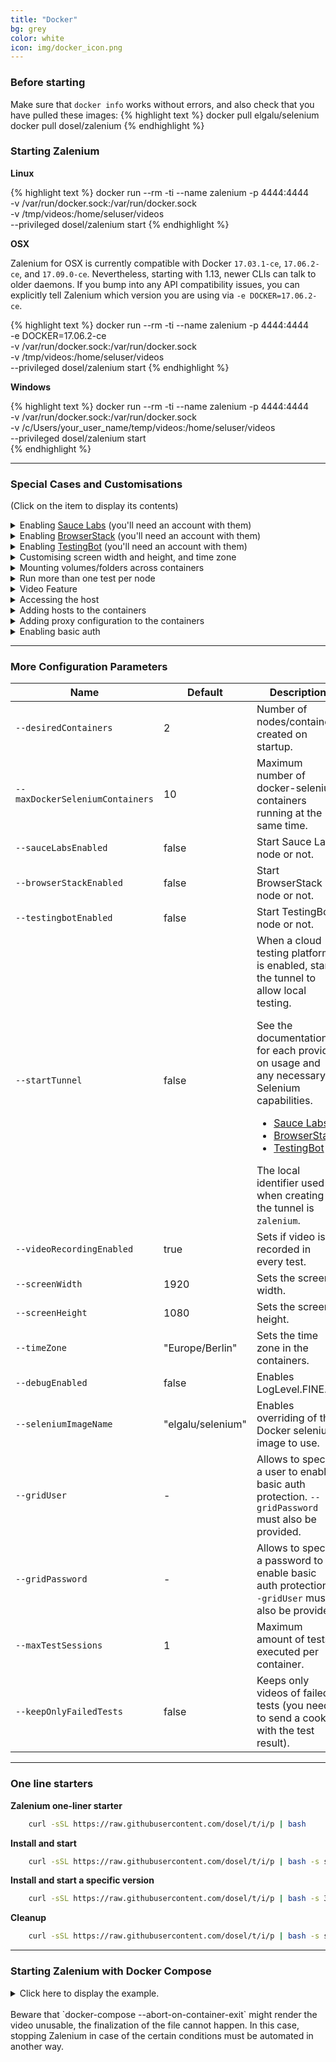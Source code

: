 ```yaml
---
title: "Docker" 
bg: grey
color: white
icon: img/docker_icon.png
---
```


### Before starting

Make sure that `docker info` works without errors, and also check that you have pulled these images:
{% highlight text %}
    docker pull elgalu/selenium
    docker pull dosel/zalenium
{% endhighlight %}

### Starting Zalenium

<i class="fa fa-linux fa-2x" aria-hidden="true"></i> **Linux** 

{% highlight text %}
    docker run --rm -ti --name zalenium -p 4444:4444 \
      -v /var/run/docker.sock:/var/run/docker.sock \
      -v /tmp/videos:/home/seluser/videos \
      --privileged dosel/zalenium start 
{% endhighlight %}

<i class="fa fa-apple fa-2x" aria-hidden="true"></i> **OSX**

Zalenium for OSX is currently compatible with Docker `17.03.1-ce`, `17.06.2-ce`, and `17.09.0-ce`. Nevertheless, starting
with 1.13, newer CLIs can talk to older daemons. If you bump into any API compatibility issues, you can explicitly tell
Zalenium which version you are using via `-e DOCKER=17.06.2-ce`.

{% highlight text %}
    docker run --rm -ti --name zalenium -p 4444:4444 \
      -e DOCKER=17.06.2-ce \
      -v /var/run/docker.sock:/var/run/docker.sock \
      -v /tmp/videos:/home/seluser/videos \
      --privileged dosel/zalenium start
{% endhighlight %}

<i class="fa fa-windows fa-2x" aria-hidden="true"></i> **Windows** 

{% highlight text %}
    docker run --rm -ti --name zalenium -p 4444:4444 \
      -v /var/run/docker.sock:/var/run/docker.sock \
      -v /c/Users/your_user_name/temp/videos:/home/seluser/videos \
      --privileged dosel/zalenium start      
{% endhighlight %}

*** 

### Special Cases and Customisations
(Click on the item to display its contents)

<details>
    <summary>Enabling <a href="https://saucelabs.com/">Sauce Labs</a> (you'll need an account with them)</summary>

    {% highlight text %}
        export SAUCE_USERNAME=<your Sauce Labs username>
        export SAUCE_ACCESS_KEY=<your Sauce Labs access key>
        docker run --rm -ti --name zalenium -p 4444:4444 \
          -e SAUCE_USERNAME -e SAUCE_ACCESS_KEY \
          -v /tmp/videos:/home/seluser/videos \
          -v /var/run/docker.sock:/var/run/docker.sock \
          --privileged dosel/zalenium start --sauceLabsEnabled true
    {% endhighlight %}

</details>

<details>
    <summary>Enabling <a href="https://www.browserstack.com/">BrowserStack</a> (you'll need an account with them)</summary>

    {% highlight text %}
        export BROWSER_STACK_USER=<your BrowserStack username>
        export BROWSER_STACK_KEY=<your BrowserStack access key>
        docker run --rm -ti --name zalenium -p 4444:4444 \
          -e BROWSER_STACK_USER -e BROWSER_STACK_KEY \
          -v /tmp/videos:/home/seluser/videos \
          -v /var/run/docker.sock:/var/run/docker.sock \
          --privileged dosel/zalenium start --browserStackEnabled true
    {% endhighlight %}

</details>

<details>
    <summary>Enabling <a href="https://testingbot.com/">TestingBot</a> (you'll need an account with them)</summary>

    {% highlight text %}
        export TESTINGBOT_KEY=<your TestingBot access key>
        export TESTINGBOT_SECRET=<your TestingBot secret>
        docker run --rm -ti --name zalenium -p 4444:4444 \
          -e TESTINGBOT_KEY -e TESTINGBOT_SECRET \
          -v /tmp/videos:/home/seluser/videos \
          -v /var/run/docker.sock:/var/run/docker.sock \
          --privileged dosel/zalenium start --testingBotEnabled true
    {% endhighlight %}

</details>

<details>
    <summary>Customising screen width and height, and time zone</summary>

    {% highlight text %}
        docker run --rm -ti --name zalenium -p 4444:4444 \
          -v /var/run/docker.sock:/var/run/docker.sock \
          -v /tmp/videos:/home/seluser/videos \
          --privileged dosel/zalenium start --screenWidth 1440 --screenHeight 810 --timeZone "America/Montreal"
    {% endhighlight %}

</details>

<details>
    <summary>Mounting volumes/folders across containers</summary>

    This is a collection of folders that you can mount as volumes when starting Zalenium by prefixing the destination
    with <code>/tmp/node/</code>, and it will be mapped across all the docker-selenium containers from the root folder after
    stripping the <code>/tmp/node/</code> prefix. 
    <br>
    For example, mounting:    
    <br>
    <code>-v /your/local/folder:/tmp/node/home/seluser/folder</code> will map to <code>/home/seluser/folder</code> on the node. 
    <br>
    It can be used to provide further customization to your nodes, such as adding client certificates for your browser,
    or mimicking prior multi-purpose folder, both shown below.


    {% highlight text %}
    docker run --rm -ti --name zalenium -p 4444:4444 \
      -v /var/run/docker.sock:/var/run/docker.sock \
      -v /tmp/videos:/home/seluser/videos \
      -v /your/local/folder/with/certStore:/tmp/node/home/seluser/.pki/nssdb \      
      -v /your/local/folderB:/tmp/node/home/seluser/folderB \      
      -v /tmp/mounted:/tmp/node/tmp/mounted \
      --privileged dosel/zalenium start 
    {% endhighlight %}

    Please take caution in mounting system folders such as <code>/etc</code>, as this behavior has not been tested with such configuration.
    <br>
    <strong>NOTE:</strong> There are certain protected points which cannot be mounted via <code>/tmp/node/</code>. See
    <a href="https://github.com/zalando/zalenium/blob/master/src/main/java/de/zalando/ep/zalenium/container/DockerContainerClient.java">PROTECTED_NODE_MOUNT_POINTS at 
    DockerContainerClient.</a>

</details>

<details>
    <summary>Run more than one test per node</summary>

    By default, Zalenium will run only one test per node/container. This behaviour can be modified by using the flag
    <code>--maxTestSessions</code>. If you setup this flag to a value higher than 1, Zalenium will run up to that given 
    value of tests per node/container. Tuning this value for your test suites should help to reduce the overall 
    execution time since less containers/nodes are started and stopped on demand. Here is an example:


    {% highlight text %}
    docker run --rm -ti --name zalenium -p 4444:4444 \
      -v /var/run/docker.sock:/var/run/docker.sock \
      -v /tmp/videos:/home/seluser/videos \
      --privileged dosel/zalenium start --maxTestSessions 4
    {% endhighlight %}

    This means that up to 4 tests will run in each node/container started by Zalenium. You could combine this parameter
    with <code>--desiredContainers</code> to get an optimal setup for your tests. For example, if you have 20 tests that
    should run with 5 threads, you could start Zalenium with <code>--desiredContainers 5</code> and 
    <code>--maxTestSessions 4</code>. Therefore, 4 tests would be executed in each one of the 5 nodes/containers and 
    the whole test execution should finish earlier. 

</details>

<details>
    <summary>Video Feature</summary>

    When you start Zalenium, and you map a host folder to <code>/home/seluser/videos</code>, it will copy all the 
    generated videos from the executed tests into your host mapped folder.
    <br>
    For example, starting Zalenium like this:

    {% highlight text %}
    docker run --rm -ti --name zalenium -p 4444:4444 \
      -v /var/run/docker.sock:/var/run/docker.sock \
      -v /tmp/videos:/home/seluser/videos \
      --privileged dosel/zalenium start 
    {% endhighlight %}

    will copy the generated videos to your local <code>/tmp/videos</code> folder. This means all videos generated from 
    tests executed in docker-selenium containers, including the ones executed in an integrated cloud testing platform 
    (Sauce Labs, BrowserStack, TestingBot).
    <br>
    The file name will be usually like this:
    <ul>
        <li>
            Zalenium: <code>containerName_testName_browser_platform_timestamp.mp4</code>
            <br>
            <br>
            <ul>
                <li>E.g. <code>zalenium_myTestName_chrome_linux_20170216071201.mp4</code></li>
            </ul>
        </li>
        <li>
            Cloud Testing Platform: <code>cloudPlatform_testName_browser_platform_timestamp.mp4</code>
            <br>
            <br>
            <ul>
                <li>E.g. Sauce Labs <code>saucelabs_myCloudTestName_safari_mac_20170216071201.mp4</code></li>
                <li>E.g. BrowserStack <code>browserstack_myCloudTestName_firefox_windows_20170216071201.mp4</code></li>
            </ul>
        </li>
    </ul>
    
    If the test name is not set via a capability, the Selenium session ID will be used.
</details>

<details>
    <summary>Accessing the host</summary>

    This is the scenario where you are running some tests with Zalenium, and the SUT (system under test) is running on your host machine.
    Therefore, you want your tests to access your SUT.
    <br>
    <ul>
        <li>
            <i class="fa fa-linux fa-2x" aria-hidden="true"></i> Linux
            <br>
            <br>
            {% highlight text %}
            docker run --rm -ti --name zalenium --net=host \
              -v /var/run/docker.sock:/var/run/docker.sock \
              -v /tmp/videos:/home/seluser/videos \
              --privileged dosel/zalenium start
            # OR
            curl -sSL https://raw.githubusercontent.com/dosel/t/i/p | bash -s start --docker-opt '--net=host' 
            {% endhighlight %}
        </li>
        <li>
            <i class="fa fa-apple fa-2x" aria-hidden="true"></i> OSX
            <br>
            In OSX environments the <code>--net=host</code> flag is not supported yet. For that, we have a workaround, 
            which is to use <code>mac.host.local</code> to access the host machine. So if the SUT is running on port 
            8080, you can do <code>http://mac.host.local:8080</code> to access it.
        </li>
    </ul>
    
</details>

<details>
    <summary>Adding hosts to the containers</summary>

    Sometimes you need to add host entries to the <code>/etc/hosts</code> file in order to mock dependencies, reach parts
    of your test infrastructure, or just to simplify your test code. Zalenium supports the <code>--add-host</code> flag 
    in <code>docker run ...</code> and the <code>extra_hosts</code> option in docker-compose. Here is an example:

    {% highlight text %}
    # Usage:
    #   docker-compose up --force-recreate
    version: '2.1'
    
    services:
      zalenium_stg:
        image: "dosel/zalenium"
        container_name: zalenium
        hostname: zalenium
        tty: true
        volumes:
          - /tmp/videos:/home/seluser/videos
          - /var/run/docker.sock:/var/run/docker.sock
          - /usr/bin/docker:/usr/bin/docker
        ports:
          - 4444:4444
        command: >
          start --screenWidth 1930 --screenHeight 1090
                --timeZone "Asia/Tokyo"
                --videoRecordingEnabled true
                --sauceLabsEnabled false
                --browserStackEnabled false
                --testingBotEnabled false
                --startTunnel false
        extra_hosts:
          - "google.co.jp:127.0.0.1"
    {% endhighlight %}
    
</details>

<details>
    <summary>Adding proxy configuration to the containers</summary>

    There might be situations where you need to add your own internal proxy configuration in case the network is very 
    restrictive. In docker you can add the pass environment variables to overwrite that configuration in a container, 
    e.g. <code>http_proxy=http://myproxy.example.com:8080</code>. Zalenium allows you to configure this values and they 
    will be passed into the created containers. The variables are called: <code>zalenium_http_proxy</code>, 
    <code>zalenium_https_proxy</code>, and <code>zalenium_no_proxy</code>. You can pass them as enviromental variables 
    when starting Zalenium, here is an example:

    {% highlight text %}
    docker run --rm -ti --name zalenium -p 4444:4444 \
            -v /var/run/docker.sock:/var/run/docker.sock \
            -v /tmp/videos:/home/seluser/videos \
            -e "zalenium_http_proxy=http://myproxy.example.com:8080" \
            -e "zalenium_https_proxy=https://myproxy.example.com:8080" \
            -e "zalenium_no_proxy=172.16/12, 10.0.0.0/8, *.local, 169.254/16, 192.168.99.*, localhost, 127.0.0.1" \ 
            --privileged dosel/zalenium start 
    {% endhighlight %}
    
</details>

<details>
    <summary>Enabling basic auth</summary>

    Deploying Zalenium to a cloud provider (AWS, GCP, etc...)? You can enable the basic auth feature built in Nginx to protect
    Zalenium when deploying it to the open internet. You can enable it in two different ways; providing a file with user(s)
    and password(s) or using the parameters <code>--gridUser</code> and <code>--gridPassword</code>. Here are the detailed 
    instructions:
    <br>
    <br>
    <div>
        <h6>Providing a file with user(s) and password(s)</h6>
        To create a file with that information, please follow the steps for "Creating a Password File"
        <a href="https://www.nginx.com/resources/admin-guide/restricting-access-auth-basic/">described in the Nginx documentation.</a>
        After that, map the created file to the container when you start Zalenium, e.g.:
        <br>
        
        {% highlight text %}
            docker run --rm -ti --name zalenium -p 4444:4444 \
              -v /var/run/docker.sock:/var/run/docker.sock \
              -v /tmp/videos:/home/seluser/videos \
              -v $(pwd)/.htpasswd:/home/seluser/.htpasswd
              --privileged dosel/zalenium start 
        {% endhighlight %}
    </div>

    <div>
        <h6>Using the <code>--gridUser</code> and <code>--gridPassword</code> parameters</h6>
        {% highlight text %}
        docker run --rm -ti --name zalenium -p 4444:4444 \
          -v /var/run/docker.sock:/var/run/docker.sock \
          -v /tmp/videos:/home/seluser/videos \
          --privileged dosel/zalenium start --gridUser yourUser --gridPassword yourPassword
        {% endhighlight %}
    </div>
    
    <div>
        <h6>Using Zalenium when the basic auth is enabled</h6>
        You will need to provide the user and the password stated in the file or in the parameters at the moment of running your tests. Here is
        and example that shows you how to do it (the user will be <code>yourUser</code> and the password <code>yourPassword</code>).

        {% highlight text %}
        @Test
        public void simpleGoogleTest() throws Exception {    
            /*
               NOTE THE USE OF "yourUser" and "yourPassword" in the RemoteWebDriver url.
            */
            String URL = "http://yourUser:yourPassword@localhost:4444/wd/hub";
            DesiredCapabilities desiredCapabilities = DesiredCapabilities.chrome();
            desiredCapabilities.setCapability(CapabilityType.PLATFORM, Platform.LINUX);
    
            // Create a new instance of the remote web driver
            WebDriver driver = new RemoteWebDriver(new URL(URL), desiredCapabilities);
    
            // Maximize the window
            driver.manage().window().maximize();
    
            // Go to Google
            driver.get("https://www.google.com");
    
            // Assert that the title is the expected one
            Assert.assertEquals(driver.getTitle(), "Google", "Page title is not the expected one");
    
            // Close the browser
            driver.quit();
        }
        {% endhighlight %}
    </div>

</details>

*** 

### More Configuration Parameters

<table class="table table-bordered table-striped table-responsive">
  <thead>
    <tr>
      <th style="width: 150px;">Name</th>
      <th style="width: 50px;">Default</th>
      <th>Description</th>
    </tr>
  </thead>
  <tbody>
    <tr>
      <td><code>--desiredContainers</code></td>
      <td>2</td>
      <td>Number of nodes/containers created on startup.</td>
    </tr>
    <tr>
      <td><code>--maxDockerSeleniumContainers</code></td>
      <td>10</td>
      <td>Maximum number of docker-selenium containers running at the same time.</td>
    </tr>
    <tr>
      <td><code>--sauceLabsEnabled</code></td>
      <td>false</td>
      <td>Start Sauce Labs node or not.</td>
    </tr>
    <tr>
      <td><code>--browserStackEnabled</code></td>
      <td>false</td>
      <td>Start BrowserStack node or not.</td>
    </tr>
    <tr>
      <td><code>--testingbotEnabled</code></td>
      <td>false</td>
      <td>Start TestingBot node or not.</td>
    </tr>
    <tr>
      <td><code>--startTunnel</code></td>
      <td>false</td>
      <td>When a cloud testing platform is enabled, starts the tunnel to allow local testing.
            <p>
                See the documentation for each provider on usage and any necessary Selenium capabilities.
                <ul>
                    <li><a href="https://wiki.saucelabs.com/display/DOCS/Using+Multiple+Sauce+Connect+Tunnels">Sauce Labs</a></li>
                    <li><a href="https://www.browserstack.com/local-testing">BrowserStack</a></li>
                    <li><a href="https://testingbot.com/support/other/tunnel">TestingBot</a></li>
                </ul>
            </p>
            The local identifier used when creating the tunnel is <code>zalenium</code>.
        </td>
    </tr>
    <tr>
      <td><code>--videoRecordingEnabled</code></td>
      <td>true</td>
      <td>Sets if video is recorded in every test.</td>
    </tr>
    <tr>
      <td><code>--screenWidth</code></td>
      <td>1920</td>
      <td>Sets the screen width.</td>
    </tr>
    <tr>
      <td><code>--screenHeight</code></td>
      <td>1080</td>
      <td>Sets the screen height.</td>
    </tr>
    <tr>
      <td><code>--timeZone</code></td>
      <td>"Europe/Berlin"</td>
      <td>Sets the time zone in the containers.</td>
    </tr>
    <tr>
      <td><code>--debugEnabled</code></td>
      <td>false</td>
      <td>Enables LogLevel.FINE.</td>
    </tr>
    <tr>
      <td><code>--seleniumImageName</code></td>
      <td>"elgalu/selenium"</td>
      <td>Enables overriding of the Docker selenium image to use.</td>
    </tr>
    <tr>
      <td><code>--gridUser</code></td>
      <td>-</td>
      <td>Allows to specify a user to enable basic auth protection. <code>--gridPassword</code> must also be provided.</td>
    </tr>
    <tr>
      <td><code>--gridPassword</code></td>
      <td>-</td>
      <td>Allows to specify a password to enable basic auth protection. <code>--gridUser</code> must also be provided.</td>
    </tr>
    <tr>
      <td><code>--maxTestSessions</code></td>
      <td>1</td>
      <td>Maximum amount of tests executed per container.</td>
    </tr>
    <tr>
      <td><code>--keepOnlyFailedTests</code></td>
      <td>false</td>
      <td>Keeps only videos of failed tests (you need to send a cookie with the test result).</td>
    </tr>
  </tbody>
</table>

*** 

### One line starters

**Zalenium one-liner starter**

```sh
    curl -sSL https://raw.githubusercontent.com/dosel/t/i/p | bash
```
  
**Install and start**

```sh
    curl -sSL https://raw.githubusercontent.com/dosel/t/i/p | bash -s start
```

**Install and start a specific version**

```sh
    curl -sSL https://raw.githubusercontent.com/dosel/t/i/p | bash -s 3.8.1a start
```

**Cleanup**

```sh
    curl -sSL https://raw.githubusercontent.com/dosel/t/i/p | bash -s stop
```

***

### Starting Zalenium with Docker Compose

<details>
    <summary>Click here to display the example.</summary>
    
    {% highlight text %}
    # Usage:
    #   docker-compose up --force-recreate
    version: '2.1'
    
    services:
      #--------------#
      zalenium:
        image: "dosel/zalenium"
        container_name: zalenium
        hostname: zalenium
        tty: true
        volumes:
          - /tmp/videos:/home/seluser/videos
          - /var/run/docker.sock:/var/run/docker.sock
          - /usr/bin/docker:/usr/bin/docker
        ports:
          - 4444:4444
        command: >
          start --desiredContainers 2
                --maxDockerSeleniumContainers 8
                --screenWidth 800 --screenHeight 600
                --timeZone "Europe/Berlin"
                --videoRecordingEnabled true
                --sauceLabsEnabled false
                --browserStackEnabled false
                --testingBotEnabled false
                --startTunnel false
        environment:
          - HOST_UID
          - HOST_GID
          - SAUCE_USERNAME
          - SAUCE_ACCESS_KEY
          - BROWSER_STACK_USER
          - BROWSER_STACK_KEY
          - TESTINGBOT_KEY
          - TESTINGBOT_SECRET
    
      mock:
        image: elgalu/google_adwords_mock
        depends_on:
          - zalenium
        ports:
          - 8080:8080
        tty: true
        environment:
          - MOCK_SERVER_PORT=8080
    {% endhighlight %}
    
</details>

<br>
Beware that `docker-compose --abort-on-container-exit` might render the video unusable, the finalization of the file 
cannot happen. In this case, stopping Zalenium in case of the certain conditions must be automated in another way.



